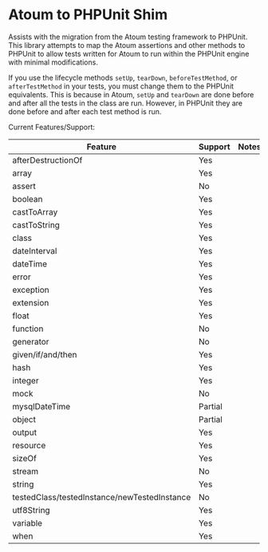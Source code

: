 # Atoum to PHPUnit Shim

Assists with the migration from the Atoum testing framework to PHPUnit.
This library attempts to map the Atoum assertions and other methods to PHPUnit to allow tests written for Atoum to run within the PHPUnit engine with minimal modifications.

If you use the lifecycle methods `setUp`, `tearDown`, `beforeTestMethod`, or `afterTestMethod` in your tests, you must change them to the PHPUnit equivalents.
This is because in Atoum, `setUp` and `tearDown` are done before and after all the tests in the class are run.
However, in PHPUnit they are done before and after each test method is run.

Current Features/Support:

| Feature                                      | Support | Notes |
|----------------------------------------------|---------|-------|
| afterDestructionOf                           | Yes     |       |
| array                                        | Yes     |       |
| assert                                       | No      |       |
| boolean                                      | Yes     |       |
| castToArray                                  | Yes     |       |
| castToString                                 | Yes     |       |
| class                                        | Yes     |       |
| dateInterval                                 | Yes     |       |
| dateTime                                     | Yes     |       |
| error                                        | Yes     |       |
| exception                                    | Yes     |       |
| extension                                    | Yes     |       |
| float                                        | Yes     |       |
| function                                     | No      |       |
| generator                                    | No      |       |
| given/if/and/then                            | Yes     |       |
| hash                                         | Yes     |       |
| integer                                      | Yes     |       |
| mock                                         | No      |       |
| mysqlDateTime                                | Partial |       |
| object                                       | Partial |       |
| output                                       | Yes     |       |
| resource                                     | Yes     |       |
| sizeOf                                       | Yes     |       |
| stream                                       | No      |       |
| string                                       | Yes     |       |
| testedClass/testedInstance/newTestedInstance | No      |       |
| utf8String                                   | Yes     |       |
| variable                                     | Yes     |       |
| when                                         | Yes     |       |
